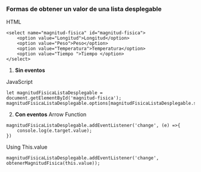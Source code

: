 ### Formas de obtener un valor de una lista desplegable

HTML
```
<select name="magnitud-fisica" id="magnitud-fisica">
    <option value="Longitud">Longitud</option>
    <option value="Peso">Peso</option>
    <option value="Temperatura">Temperatura</option>
    <option value="Tiempo ">Tiempo </option>
</select>

```

1. **Sin eventos**

JavaScript
```
let magnitudFisicaListaDesplegable = document.getElementById('magnitud-fisica');
magnitudFisicaListaDesplegable.options[magnitudFisicaListaDesplegable.selectedIndex].value;
```

2. **Con eventos**
Arrow Function
```
magnitudFisicaListaDesplegable.addEventListener('change', (e) =>{
    console.log(e.target.value);
})
```
Using This.value
```
magnitudFisicaListaDesplegable.addEventListener('change', obtenerMagnitudFisica(this.value));
```